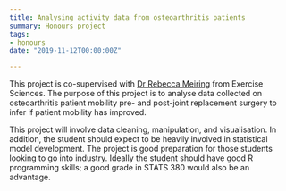 ```yaml
---
title: Analysing activity data from osteoarthritis patients
summary: Honours project
tags:
- honours
date: "2019-11-12T00:00:00Z"

---
```


This project is co-supervised with [Dr Rebecca Meiring](http://www.science.auckland.ac.nz/people/profile/rebecca-meiring) from Exercise Sciences. The purpose of this project is to analyse data collected on osteoarthritis patient mobility pre- and post-joint replacement surgery to infer if patient mobility has improved.

This project will involve data cleaning, manipulation, and visualisation. In addition, the student should expect to be heavily involved in statistical model development. The project is good preparation for those students looking to go into industry. Ideally the student should have good R programming skills; a good grade in STATS 380 would also be an advantage.